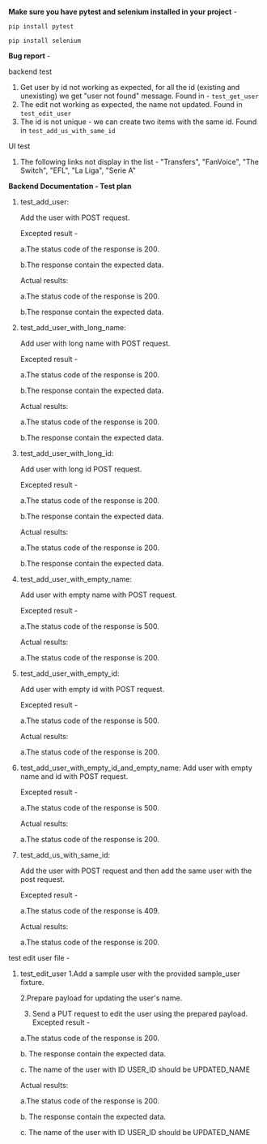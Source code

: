 **Make sure you have pytest and selenium installed in your project** -

`pip install pytest`

`pip install selenium`

**Bug report** -

backend test

1. Get user by id not working as expected, for all the id (existing and unexisting) we get "user not found" message. Found in - `test_get_user` 
2. The edit not working as expected, the name not updated. Found in `test_edit_user`
3. The id is not unique - we can create two items with the same id. Found in `test_add_us_with_same_id`

UI test

1. The following links not display in the list -
   "Transfers", "FanVoice", "The Switch", "EFL", "La Liga", "Serie A"


**Backend Documentation - Test plan**

1. test_add_user:

    Add the user with POST request.
   
    Excepted result -

    a.The status code of the response is 200.

    b.The response contain the expected data. 
    
    Actual results:

    a.The status code of the response is 200.
    
    b.The response contain the expected data.



2. test_add_user_with_long_name:

    Add user with long name with POST request.
   
    Excepted result -

    a.The status code of the response is 200.

    b.The response contain the expected data. 
    
    Actual results:

    a.The status code of the response is 200.
    
    b.The response contain the expected data.


3. test_add_user_with_long_id:

    Add user with long id POST request.
   
    Excepted result -

    a.The status code of the response is 200.

    b.The response contain the expected data. 
    
    Actual results:

    a.The status code of the response is 200.
    
    b.The response contain the expected data.


4. test_add_user_with_empty_name:   

   Add user with empty name with POST request.

   Excepted result -

   a.The status code of the response is 500.

   Actual results:

   a.The status code of the response is 200.


5.  test_add_user_with_empty_id:

    Add user with empty id with POST request.
    
    Excepted result -
    
    a.The status code of the response is 500.
    
    Actual results:
    
    a.The status code of the response is 200.


6. test_add_user_with_empty_id_and_empty_name:
   Add user with empty name and id with POST request.

   Excepted result -

   a.The status code of the response is 500.

   Actual results:

   a.The status code of the response is 200.


7. test_add_us_with_same_id:

   Add the user with POST request and then add the same user with the post request. 

   Excepted result -

   a.The status code of the response is 409.

   Actual results:

   a.The status code of the response is 200.

test edit user file -

1. test_edit_user 
    1.Add a sample user with the provided sample_user fixture.

    2.Prepare payload for updating the user's name. 

   3. Send a PUT request to edit the user using the prepared payload.
   Excepted result -

   a.The status code of the response is 200. 
    
    b. The response contain the expected data.

    c.  The name of the user with ID USER_ID should be UPDATED_NAME

   Actual results:

   a.The status code of the response is 200.   

    b. The response contain the expected data.

   c.  The name of the user with ID USER_ID should be UPDATED_NAME
    










